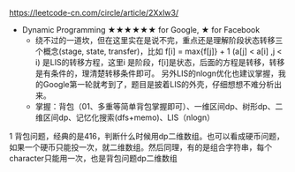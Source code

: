 https://leetcode-cn.com/circle/article/2Xxlw3/

- Dynamic Programming ★★★★★★ for Google, ★ for Facebook
    - 绕不过的一道坎，但在这里实在是说不完，重点还是理解阶段状态转移三个概念(stage, state, transfer)，比如  f[i] = max{f[j]} + 1 (a[j] < a[i] ,j < i) 是LIS的转移方程，这里i 是阶段，f[i]是状态，后面的方程是转移，转移是有条件的，理清楚转移条件即可。 另外LIS的nlogn优化也建议掌握，我的Google第一轮就考到了，题目是披着LIS的外壳，仔细想想不难分析出来。
    - 掌握：背包（01、多重等简单背包掌握即可）、一维区间dp、树形dp、二维区间dp、记忆化搜索(dfs+memo)、LIS（nlogn）


1 背包问题，经典的是416，判断什么时候用dp二维数组。也可以看成硬币问题，如果一个硬币只能投一次，就二维数组。然后同理，有的是组合字符串，每个character只能用一次，也是背包问题dp二维数组
